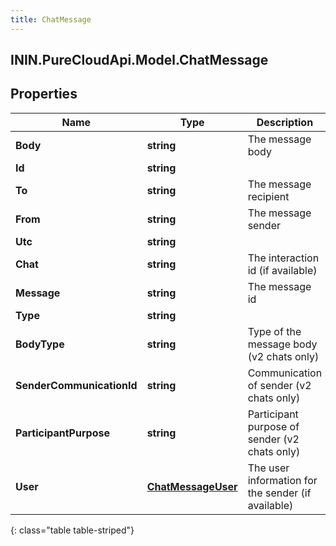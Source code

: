 ```yaml
---
title: ChatMessage
---
```

## ININ.PureCloudApi.Model.ChatMessage

## Properties

|Name | Type | Description | Notes|
|------------ | ------------- | ------------- | -------------|
| **Body** | **string** | The message body | [optional] |
| **Id** | **string** |  | [optional] |
| **To** | **string** | The message recipient | [optional] |
| **From** | **string** | The message sender | [optional] |
| **Utc** | **string** |  | [optional] |
| **Chat** | **string** | The interaction id (if available) | [optional] |
| **Message** | **string** | The message id | [optional] |
| **Type** | **string** |  | [optional] |
| **BodyType** | **string** | Type of the message body (v2 chats only) | [optional] |
| **SenderCommunicationId** | **string** | Communication of sender (v2 chats only) | [optional] |
| **ParticipantPurpose** | **string** | Participant purpose of sender (v2 chats only) | [optional] |
| **User** | [**ChatMessageUser**](ChatMessageUser.html) | The user information for the sender (if available) | [optional] |
{: class="table table-striped"}


